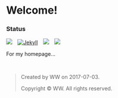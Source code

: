 # Welcome!

### Status
[![](https://img.shields.io/badge/version-0.3-green.svg)](https://nono721.github.io)&emsp;[![Jekyll](https://img.shields.io/badge/Jekyll-4.3.2-brightgreen.svg)](https://jekyllrb.com)&emsp;![](https://img.shields.io/badge/Markdown-red.svg)&emsp;![](https://img.shields.io/badge/HTML-ff69b4.svg)


For my homepage...

&ensp;

>	Created by WW on 2017-07-03.
>
>	Copyright © WW. All rights reserved.
